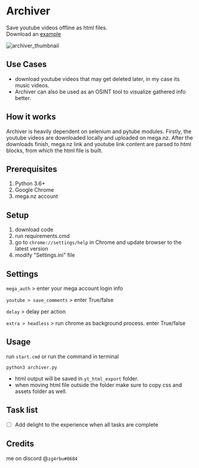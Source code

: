 # Archiver
Save youtube videos offline as html files.  
Download an [example](https://mega.nz/file/pTNiwSxT#9wcvhHxYaoEhYMyMv9Ny5honlbdBqppOekpQ0zdDoNs) 

![archiver_thumbnail](https://i.imgur.com/4PjU7B2.png)

## Use Cases
- download youtube videos that may get deleted later, in my case its music videos.
- Archiver can also be used as an OSINT tool to visualize gathered info better.

## How it works
Archiver is heavily dependent on selenium and pytube modules. Firstly, the youtube videos are downloaded locally and uploaded on mega.nz. After the downloads finish, mega.nz link and youtube link content are parsed to html blocks, from which the html file is built.

## Prerequisites
1. Python 3.6+
2. Google Chrome
3. mega.nz account

## Setup
1. download code
2. run requirements.cmd
3. go to `chrome://settings/help` in Chrome and update browser to the latest version
4. modify "Settings.ini" file

## Settings
`mega_auth` > enter your mega account login info

`youtube > save_comments` > enter True/false

`delay` > delay per action

`extra > headless` > run chrome as background process. enter True/false

## Usage
run `start.cmd` or run the command in terminal
```
python3 archiver.py
``` 
- html output will be saved in `yt_html_export` folder.
- when moving html file outside the folder make sure to copy css and assets folder as well.

## Task list
- [ ] Add delight to the experience when all tasks are complete

## Credits
me on discord @`zg4rbu#8684`
